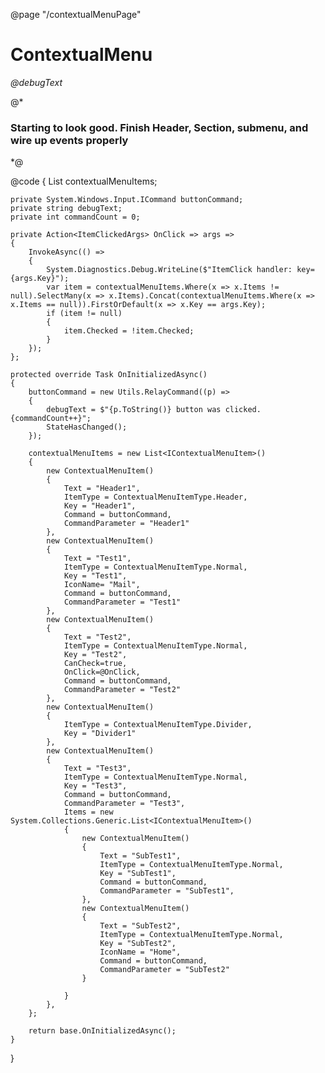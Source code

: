 @page "/contextualMenuPage"

<h1>ContextualMenu</h1>

<Demo Header="Basic ContextMenu" Key="0" MetadataPath="ContextualMenuPage">
    <DefaultButton Text="Show ContextualMenu" MenuItems=@contextualMenuItems />
</Demo>

<p>
    <em>@debugText</em>
</p>
@*<h3>Starting to look good.  Finish Header, Section, submenu, and wire up events properly</h3>*@


@code {
    List<IContextualMenuItem> contextualMenuItems;

    private System.Windows.Input.ICommand buttonCommand;
    private string debugText;
    private int commandCount = 0;

    private Action<ItemClickedArgs> OnClick => args =>
    {
        InvokeAsync(() =>
        {
            System.Diagnostics.Debug.WriteLine($"ItemClick handler: key={args.Key}");
            var item = contextualMenuItems.Where(x => x.Items != null).SelectMany(x => x.Items).Concat(contextualMenuItems.Where(x => x.Items == null)).FirstOrDefault(x => x.Key == args.Key);
            if (item != null)
            {
                item.Checked = !item.Checked;
            }
        });
    };

    protected override Task OnInitializedAsync()
    {
        buttonCommand = new Utils.RelayCommand((p) =>
        {
            debugText = $"{p.ToString()} button was clicked. {commandCount++}";
            StateHasChanged();
        });

        contextualMenuItems = new List<IContextualMenuItem>()
        {
            new ContextualMenuItem()
            {
                Text = "Header1",
                ItemType = ContextualMenuItemType.Header,
                Key = "Header1",
                Command = buttonCommand,
                CommandParameter = "Header1"
            },
            new ContextualMenuItem()
            {
                Text = "Test1",
                ItemType = ContextualMenuItemType.Normal,
                Key = "Test1",
                IconName= "Mail",
                Command = buttonCommand,
                CommandParameter = "Test1"
            },
            new ContextualMenuItem()
            {
                Text = "Test2",
                ItemType = ContextualMenuItemType.Normal,
                Key = "Test2",
                CanCheck=true,
                OnClick=@OnClick,
                Command = buttonCommand,
                CommandParameter = "Test2"
            },
            new ContextualMenuItem()
            {
                ItemType = ContextualMenuItemType.Divider,
                Key = "Divider1"
            },
            new ContextualMenuItem()
            {
                Text = "Test3",
                ItemType = ContextualMenuItemType.Normal,
                Key = "Test3",
                Command = buttonCommand,
                CommandParameter = "Test3",
                Items = new System.Collections.Generic.List<IContextualMenuItem>()
                {
                    new ContextualMenuItem()
                    {
                        Text = "SubTest1",
                        ItemType = ContextualMenuItemType.Normal,
                        Key = "SubTest1",
                        Command = buttonCommand,
                        CommandParameter = "SubTest1",
                    },
                    new ContextualMenuItem()
                    {
                        Text = "SubTest2",
                        ItemType = ContextualMenuItemType.Normal,
                        Key = "SubTest2",
                        IconName = "Home",
                        Command = buttonCommand,
                        CommandParameter = "SubTest2"
                    }

                }
            },
        };

        return base.OnInitializedAsync();
    }


}

